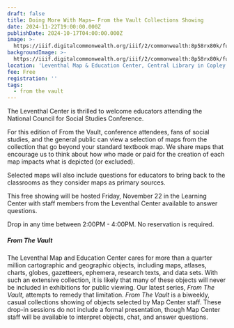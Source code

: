 ```yaml
---
draft: false
title: Doing More With Maps— From the Vault Collections Showing
date: 2024-11-22T19:00:00.000Z
publishDate: 2024-10-17T04:00:00.000Z
image: >-
  https://iiif.digitalcommonwealth.org/iiif/2/commonwealth:8p58rx80k/full/1200,/0/default.jpg
backgroundImage: >-
  https://iiif.digitalcommonwealth.org/iiif/2/commonwealth:8p58rx80k/full/1200,/0/default.jpg
location: 'Leventhal Map & Education Center, Central Library in Copley Square'
fee: Free
registration: ''
tags:
  - from the vault
---
```


The Leventhal Center is thrilled to welcome educators attending the National Council for Social Studies Conference.

For this edition of From the Vault, conference attendees, fans of social studies, and the general public can view a selection of maps from the collection that go beyond your standard textbook map. We share maps that encourage us to think about how who made or paid for the creation of each map impacts what is depicted (or excluded).

Selected maps will also include questions for educators to bring back to the classrooms as they consider maps as primary sources.

This free showing will be hosted Friday, November 22 in the Learning Center with staff members from the Leventhal Center available to answer questions.

Drop in any time between 2:00PM - 4:00PM. No reservation is required.

##### ***From The Vault***

The Leventhal Map and Education Center cares for more than a quarter million cartographic and geographic objects, including maps, atlases, charts, globes, gazetteers, ephemera, research texts, and data sets. With such an extensive collection, it is likely that many of these objects will never be included in exhibitions for public viewing. Our latest series, *From The Vault*, attempts to remedy that limitation. *From The Vault* is a biweekly, casual collections showing of objects selected by Map Center staff. These drop-in sessions do not include a formal presentation, though Map Center staff will be available to interpret objects, chat, and answer questions.
